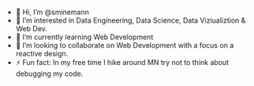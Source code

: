 - 👋 Hi, I’m @sminemann
- 👀 I’m interested in Data Engineering, Data Science, Data Viziualiztion & Web Dev.
- 🌱 I’m currently learning Web Development
- 💞️ I’m looking to collaborate on Web Development with a focus on a reactive design. 
- ⚡ Fun fact: In my free time I hike around MN try not to think about debugging my code. 

<!---
sminemann/sminemann is a ✨ special ✨ repository because its `README.md` (this file) appears on your GitHub profile.
You can click the Preview link to take a look at your changes.
--->
